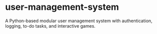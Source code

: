 # user-management-system
A Python-based modular user management system with authentication, logging, to-do tasks, and interactive games.
